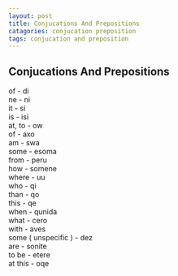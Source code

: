 ```yaml
---
layout: post
title: Conjucations And Prepositions
catagories: conjucation preposition
tags: conjucation and preposition
---
```


## Conjucations And Prepositions
of - di<br />
ne - ni<br />
it - si<br />
is - isi<br />
at, to - ow<br />
of - axo<br />
am - swa<br />
some - esoma<br />
from - peru<br />
how - somene<br />
where - uu<br />
who - qi<br />
than - qo<br />
this - qe<br />
when - qunida<br />
what - cero<br />
with - aves<br />
some ( unspecific ) - dez<br />
are - sonite<br />
to be - etere<br />
at this - oqe
